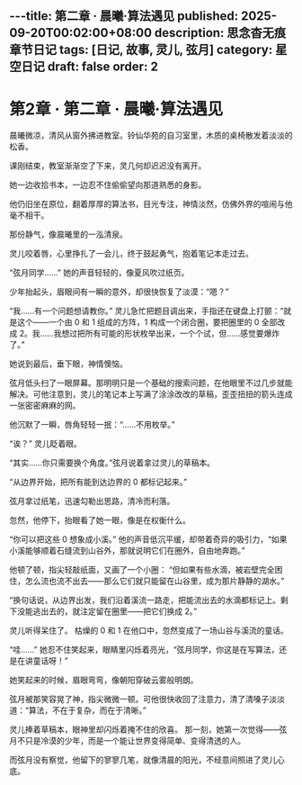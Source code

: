 ---title: 第二章 · 晨曦·算法遇见
published: 2025-09-20T00:02:00+08:00
description: 思念杳无痕章节日记
tags: [日记, 故事, 灵儿, 弦月]
category: 星空日记
draft: false
order: 2
---

# 第2章 · 第二章 · 晨曦·算法遇见

晨曦微凉，清风从窗外拂进教室。铃仙华苑的自习室里，木质的桌椅散发着淡淡的松香。

课刚结束，教室渐渐空了下来，灵几何却迟迟没有离开。

她一边收拾书本，一边忍不住偷偷望向那道熟悉的身影。

他仍旧坐在原位，翻着厚厚的算法书，目光专注，神情淡然，仿佛外界的喧闹与他毫不相干。

那份静气，像晨曦里的一泓清泉。

灵儿咬着唇，心里挣扎了一会儿，终于鼓起勇气，抱着笔记本走过去。

“弦月同学……”
她的声音轻轻的，像夏风吹过纸页。

少年抬起头，眉眼间有一瞬的意外，却很快恢复了淡漠：“嗯？”

“我……有一个问题想请教你。”
灵儿急忙把题目调出来，手指还在键盘上打颤：“就是这个——一个由 0 和 1 组成的方阵，1 构成一个闭合圈，要把圈里的 0 全部改成 2。我……我想过把所有可能的形状枚举出来，一个个试，但……感觉要爆炸了。”

她说到最后，垂下眼，神情懊恼。

弦月低头扫了一眼屏幕。那明明只是一个基础的搜索问题，在他眼里不过几步就能解决。可他注意到，灵儿的笔记本上写满了涂涂改改的草稿，歪歪扭扭的箭头连成一张密密麻麻的网。

他沉默了一瞬，唇角轻轻一抿：“……不用枚举。”

“诶？” 灵儿眨着眼。

“其实……你只需要换个角度。”弦月说着拿过灵儿的草稿本。

“从边界开始，把所有能到达边界的 0 都标记起来。”

弦月拿过纸笔，迅速勾勒出思路，清冷而利落。

忽然，他停下，抬眼看了她一眼，像是在权衡什么。

“你可以把这些 0 想象成小溪。”
他的声音低沉平缓，却带着奇异的吸引力，“如果小溪能够顺着石缝流到山谷外，那就说明它们在圈外，自由地奔跑。”

他顿了顿，指尖轻敲纸面，又画了一个小圈：
“但如果有些水滴，被岩壁完全困住，怎么流也流不出去——那么它们就只能留在山谷里，成为那片静静的湖水。”

“换句话说，从边界出发，我们沿着溪流一路走，把能流出去的水滴都标记上。剩下没能逃出去的，就注定留在圈里——把它们换成 2。”

灵儿听得呆住了。
枯燥的 0 和 1 在他口中，忽然变成了一场山谷与溪流的童话。

“哇……” 她忍不住笑起来，眼睛里闪烁着亮光，“弦月同学，你这是在写算法，还是在讲童话呀！”

她笑起来的时候，眉眼弯弯，像朝阳穿破云雾般明朗。

弦月被那笑容晃了神，指尖微微一顿。可他很快收回了注意力，清了清嗓子淡淡道：“算法，不在于复杂，而在于清晰。”

灵儿捧着草稿本，眼神里却闪烁着掩不住的欣喜。
那一刻，她第一次觉得——弦月不只是冷漠的少年，而是一个能让世界变得简单、变得清透的人。

而弦月没有察觉，他留下的寥寥几笔，就像清晨的阳光，不经意间照进了灵儿心底。